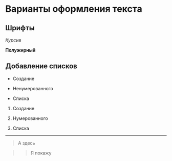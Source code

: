 # Варианты оформления текста

## Шрифты


*Курсив*

**Полужирный**

## Добавление списков

* Создание 

* Ненумерованного 

* Списка

1. Создание

2. Нумерованного 

3. Списка


* * * 

> А здесь 

>> Я покажу

